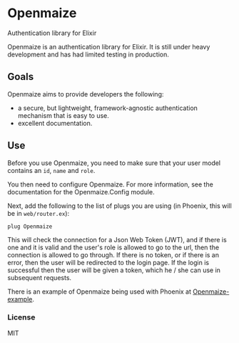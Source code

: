 # Openmaize

Authentication library for Elixir

Openmaize is an authentication library for Elixir.
It is still under heavy development and has had limited testing
in production.

## Goals

Openmaize aims to provide developers the following:

* a secure, but lightweight, framework-agnostic authentication mechanism
that is easy to use.
* excellent documentation.

## Use

Before you use Openmaize, you need to make sure that your user model
contains an `id`, `name` and `role`.

You then need to configure Openmaize. For more information, see the documentation
for the Openmaize.Config module.

Next, add the following to the list of plugs you are using (in Phoenix, this
will be in `web/router.ex`):

    plug Openmaize

This will check the connection for a Json Web Token (JWT), and if there is
one and it is valid and the user's role is allowed to go to the url, then the
connection is allowed to go through. If there is no token, or if there is
an error, then the user will be redirected to the login page. If the login
is successful then the user will be given a token, which he / she can use
in subsequent requests.

There is an example of Openmaize being used with Phoenix at
[Openmaize-example](https://github.com/riverrun/openmaize-example).

### License

MIT
